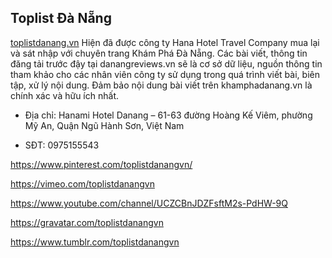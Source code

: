 ## Toplist Đà Nẵng

[toplistdanang.vn](https://toplistdanang.vn/) Hiện đã được công ty Hana Hotel Travel Company mua lại và sát nhập với chuyên trang Khám Phá Đà Nẵng. Các bài viết, thông tin đăng tải trước đậy tại danangreviews.vn sẽ là cơ sở dữ liệu, nguồn thông tin tham khảo cho các nhân viên công ty sử dụng trong quá trình viết bài, biên tập, xử lý nội dung. Đảm bảo nội dung bài viết trên khamphadanang.vn là chính xác và hữu ích nhất.

- Địa chỉ: Hanami Hotel Danang – 61-63 đường Hoàng Kế Viêm, phường Mỹ An, Quận Ngũ Hành Sơn, Việt Nam

- SĐT: 0975155543

https://www.pinterest.com/toplistdanangvn/

https://vimeo.com/toplistdanangvn

https://www.youtube.com/channel/UCZCBnJDZFsftM2s-PdHW-9Q

https://gravatar.com/toplistdanangvn

https://www.tumblr.com/toplistdanangvn

